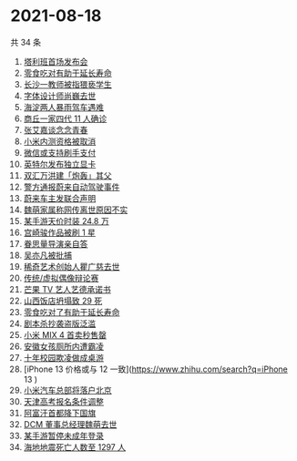 # 2021-08-18

共 34 条

<!-- BEGIN -->
<!-- 最后更新时间 Wed Aug 18 2021 22:11:52 GMT+0800 (China Standard Time) -->

1. [塔利班首场发布会](https://www.zhihu.com/search?q=塔利班)
1. [零食吃对有助于延长寿命](https://www.zhihu.com/search?q=零食)
1. [长沙一教师被指猥亵学生](https://www.zhihu.com/search?q=长郡中学)
1. [字体设计师尚巍去世](https://www.zhihu.com/search?q=尚巍)
1. [海淀两人暴雨驾车遇难](https://www.zhihu.com/search?q=驾车涉水)
1. [商丘一家四代 11 人确诊](https://www.zhihu.com/search?q=商丘疫情)
1. [张艾嘉谈念念青春](https://www.zhihu.com/search?q=念念青春)
1. [小米内测资格被取消](https://www.zhihu.com/search?q=MIUI内测)
1. [微信或支持刷手支付](https://www.zhihu.com/search?q=刷手支付)
1. [英特尔发布独立显卡](https://www.zhihu.com/search?q=英特尔锐炫)
1. [双汇万洪建「炮轰」其父](https://www.zhihu.com/search?q=双汇)
1. [警方通报蔚来自动驾驶事件](https://www.zhihu.com/search?q=蔚来)
1. [蔚来车主发联合声明](https://www.zhihu.com/search?q=蔚来)
1. [魏萌家属称网传离世原因不实](https://www.zhihu.com/search?q=魏萌)
1. [某手游天价时装 24.8 万](https://www.zhihu.com/search?q=一梦江湖)
1. [宫崎骏作品被刷 1 星](https://www.zhihu.com/search?q=宫崎骏)
1. [眷思量导演亲自答](https://www.zhihu.com/search?q=眷思量)
1. [吴亦凡被批捕](https://www.zhihu.com/search?q=吴亦凡)
1. [稀奇艺术创始人瞿广慈去世](https://www.zhihu.com/search?q=瞿广慈)
1. [传统/虚拟偶像辩论赛](https://www.zhihu.com/search?q=华语辩论世界杯)
1. [芒果 TV 艺人艺德承诺书](https://www.zhihu.com/search?q=艺德承诺书)
1. [山西饭店坍塌致 29 死](https://www.zhihu.com/search?q=聚仙饭店)
1. [零食吃对了有助于延长寿命](https://www.zhihu.com/search?q=零食)
1. [剧本杀抄袭盗版泛滥](https://www.zhihu.com/search?q=剧本杀)
1. [小米 MIX 4 首卖秒售罄](https://www.zhihu.com/search?q=小米mix4)
1. [安徽女孩厕所内遭霸凌](https://www.zhihu.com/search?q=校园暴力)
1. [十年校园欺凌做成桌游](https://www.zhihu.com/search?q=桌游)
1. [iPhone 13 价格或与 12 一致](https://www.zhihu.com/search?q=iPhone 13 )
1. [小米汽车总部将落户北京](https://www.zhihu.com/search?q=小米汽车)
1. [天津高考报名条件调整](https://www.zhihu.com/search?q=天津高考)
1. [阿富汗首都降下国旗](https://www.zhihu.com/search?q=阿富汗)
1. [DCM 董事总经理魏萌去世](https://www.zhihu.com/search?q=魏萌)
1. [某手游暂停未成年登录](https://www.zhihu.com/search?q=光与夜之恋)
1. [海地地震死亡人数至 1297 人](https://www.zhihu.com/search?q=海地地震)

<!-- END -->
